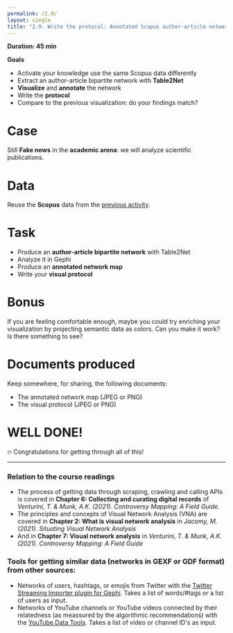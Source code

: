 ```yaml
---
permalink: /2.9/
layout: single
title: "2.9. Write the protocol: Annotated Scopus author-article network map"
---
```


**Duration: 45 min**

**Goals**
* Activate your knowledge use the same Scopus data differently
* Extract an author-article bipartite network with **Table2Net**
* **Visualize** and **annotate** the network
* Write the **protocol**
* Compare to the previous visualization: do your findings match?

# Case

Still **Fake news** in the **academic arena**: we will analyze scientific publications.

# Data

Reuse the **Scopus** data from the [previous activity](../2.8/).

# Task

* Produce an **author-article bipartite network** with Table2Net
* Analyze it in Gephi
* Produce an **annotated network map**
* Write your **visual protocol**

# Bonus

If you are feeling comfortable enough, maybe you could try enriching your visualization by projecting semantic data as colors. Can you make it work? Is there something to see?

# Documents produced

Keep somewhere, for sharing, the following documents:
* The annotated network map (JPEG or PNG)
* The visual protocol (JPEG or PNG)

# WELL DONE!

🔥 Congratulations for getting through all of this!

---

### Relation to the course readings

* The process of getting data through scraping, crawling and calling APIs is covered in **Chapter 6: Collecting and curating digital records** of *Venturini, T. & Munk, A.K. (2021). Controversy Mapping: A Field Guide.*
* The principles and concepts of Visual Network Analysis (VNA) are covered in **Chapter 2: What is visual network analysis** in *Jacomy, M. (2021). Situating Visual Network Analysis*
* And in **Chapter 7: Visual network analysis** in *Venturini, T. & Munk, A.K. (2021). Controversy Mapping: A Field Guide*

### Tools for getting similar data (networks in GEXF or GDF format) from other sources:

* Networks of users, hashtags, or emojis from Twitter with the [Twitter Streaming Importer plugin for Gephi](https://github.com/seinecle/gephi-tutorials/blob/master/src/main/asciidoc/en/plugins/twitter-streaming-importer-en.adoc). Takes a list of words/#tags or a list of users as input.
* Networks of YouTube channels or YouTube videos connected by their relatedness (as meassured by the algorithmic recommendations) with the [YouTube Data Tools](https://tools.digitalmethods.net/netvizz/youtube/). Takes a list of video or channel ID's as input.

